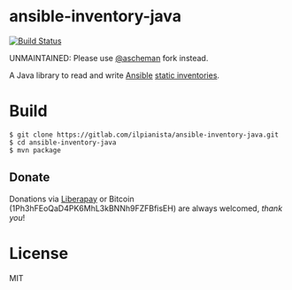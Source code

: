 ansible-inventory-java
======================

[![Build Status](https://gitlab.com/ilpianista/ansible-inventory-java/badges/master/pipeline.svg)](https://gitlab.com/ilpianista/ansible-inventory-java/pipelines)

UNMAINTAINED: Please use [@ascheman](https://github.com/ascheman/ansible-inventory-java) fork instead.

A Java library to read and write [Ansible](https://www.ansible.com/) [static inventories](https://docs.ansible.com/ansible/intro_inventory.html).

# Build

    $ git clone https://gitlab.com/ilpianista/ansible-inventory-java.git
    $ cd ansible-inventory-java
    $ mvn package

## Donate

Donations via [Liberapay](https://liberapay.com/ilpianista) or Bitcoin (1Ph3hFEoQaD4PK6MhL3kBNNh9FZFBfisEH) are always welcomed, _thank you_!

# License

MIT
